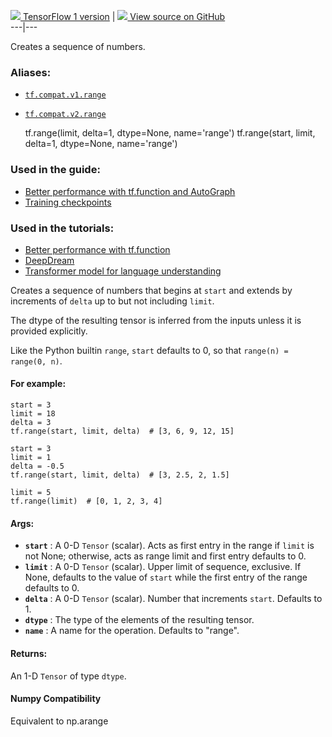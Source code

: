 [ ![](https://tensorflow.google.cn/images/tf_logo_32px.png) TensorFlow 1
version](/versions/r1.15/api_docs/python/tf/range) |  [
![](https://tensorflow.google.cn/images/GitHub-Mark-32px.png) View source on
GitHub
](https://github.com/tensorflow/tensorflow/blob/r2.0/tensorflow/python/ops/math_ops.py#L1358-L1438)  
---|---  
  
Creates a sequence of numbers.

### Aliases:

  * [`tf.compat.v1.range`](/api_docs/python/tf/range)
  * [`tf.compat.v2.range`](/api_docs/python/tf/range)

    
    
    tf.range(limit, delta=1, dtype=None, name='range')
    tf.range(start, limit, delta=1, dtype=None, name='range')
    

### Used in the guide:

  * [Better performance with tf.function and AutoGraph](https://tensorflow.google.cn/guide/function)
  * [Training checkpoints](https://tensorflow.google.cn/guide/checkpoint)

### Used in the tutorials:

  * [Better performance with tf.function](https://tensorflow.google.cn/tutorials/customization/performance)
  * [DeepDream](https://tensorflow.google.cn/tutorials/generative/deepdream)
  * [Transformer model for language understanding](https://tensorflow.google.cn/tutorials/text/transformer)

Creates a sequence of numbers that begins at `start` and extends by increments
of `delta` up to but not including `limit`.

The dtype of the resulting tensor is inferred from the inputs unless it is
provided explicitly.

Like the Python builtin `range`, `start` defaults to 0, so that `range(n) =
range(0, n)`.

#### For example:

    
    
    start = 3
    limit = 18
    delta = 3
    tf.range(start, limit, delta)  # [3, 6, 9, 12, 15]
    
    start = 3
    limit = 1
    delta = -0.5
    tf.range(start, limit, delta)  # [3, 2.5, 2, 1.5]
    
    limit = 5
    tf.range(limit)  # [0, 1, 2, 3, 4]
    

#### Args:

  * **`start`** : A 0-D `Tensor` (scalar). Acts as first entry in the range if `limit` is not None; otherwise, acts as range limit and first entry defaults to 0.
  * **`limit`** : A 0-D `Tensor` (scalar). Upper limit of sequence, exclusive. If None, defaults to the value of `start` while the first entry of the range defaults to 0.
  * **`delta`** : A 0-D `Tensor` (scalar). Number that increments `start`. Defaults to 1.
  * **`dtype`** : The type of the elements of the resulting tensor.
  * **`name`** : A name for the operation. Defaults to "range".

#### Returns:

An 1-D `Tensor` of type `dtype`.

#### Numpy Compatibility

Equivalent to np.arange

